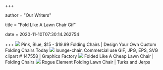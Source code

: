 +++
        
author = "Our Writers"
        
title = "Fold Like A Lawn Chair Gif"
        
date = 2020-11-10T07:30:14.262754
        
+++
[ ![](https://www.deluxe.com/products/ihfiles/products/18/36449/p/3/956513.jpeg)](https://www.deluxe.com/products/ihfiles/products/18/36449/p/3/956513.jpeg) Pink, Blue, $15 - $19.99 Folding Chairs | Design Your Own Custom Folding  Chairs Today
[ ![](https://www.graphicsfactory.com/clip-art/image_files/image/6/664856-lounge-chair.gif)](https://www.graphicsfactory.com/clip-art/image_files/image/6/664856-lounge-chair.gif) lounge-chair. Commercial use GIF, JPG, EPS, SVG clipart # 147558 | Graphics  Factory
[ ![](https://www.phc-online.com/v/vspfiles/assets/images/atm-folded.gif)](https://www.phc-online.com/v/vspfiles/assets/images/atm-folded.gif) Folded Like A Cheap Lawn Chair | Folding Chairs
[ ![](https://turksandjerps.files.wordpress.com/2013/09/img_1729.jpg)](https://turksandjerps.files.wordpress.com/2013/09/img_1729.jpg) Rogue Element Folding Lawn Chair | Turks and Jerps

